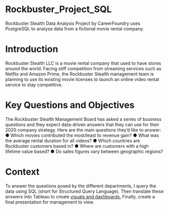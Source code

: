 # Rockbuster_Project_SQL
Rockbuster Stealth Data Analysis Project by CareerFoundry uses PostgreSQL to analyse data from a fictional movie rental company.
# Introduction
Rockbuster Stealth LLC is a movie rental company that used to have stores around the world. Facing stiff competition from streaming services such as Netflix and Amazon Prime, the Rockbuster Stealth management team is planning to use its existing movie licenses to launch an online video rental service to stay competitive.
# Key Questions and Objectives
The Rockbuster Stealth Management Board has asked a series of business questions and they expect data-driven answers that they can use for their 2020 company strategy. Here are the main questions they’d like to answer:
● Which movies contributed the most/least to revenue gain?
● What was the average rental duration for all videos?
● Which countries are Rockbuster customers based in?
● Where are customers with a high lifetime value based?
● Do sales figures vary between geographic regions?
# Context
To answer the questions posed by the different departments, I query the data using SQL (short for Structured Query Language). Then translate these answers into Tableau to create [visuals and dashboards.](https://public.tableau.com/views/Rockbustergraphs/Story1?:language=en-GB&:display_count=n&:origin=viz_share_link)
Finally, create a final presentation for management to view.
